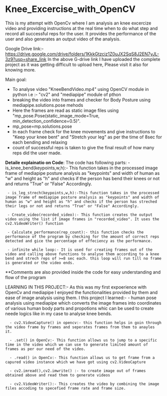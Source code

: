 # Knee_Excercise_with_OpenCV
This is my attempt with OpenCv where I am analysis an knee excercize video and providing instructions at the real time when to do what step and record all successful reps for the user. It provides the performance of the user and also generates an output video of the analysis.

Google Drive link:- https://drive.google.com/drive/folders/1KkkGtzciz1Z0uJX2SqS8J2EN7yJL-3z9?usp=share_link
In the above G-drive link I have uploaded the complete project as it was getting difficult to upload here, Please visit it also for knowing more. 

Main goal:
  - To analyse video "KneeBendVideo.mp4" using OpenCV module in python i.e :- "cv2" and "mediapipe" module of pthon
  - breaking the video into frames and checker for Body Posture using mediapipe.solutions.pose mehods
  - Here the frames are read as static image files using "mp_pose.Pose(static_image_mode=True, min_detection_confidence=0.5)".
  - mp_pose=mp.solutions.pose
  - In each frame check for the knee movements and give instructions to "Keep your knee bent" and "Stretch your leg" as per the time of 8sec for each bending and relaxing
  - count of successful reps is taken to give the final result of how many reps did the user made.
  
  
**Detaile explainatio on Code**:
The code has following parts:
     - is_knee_bend(keypoints,w,h):- This function takes in the processed image frame of mediapipe posture analysis as "keypoints" and width of human as "w" and height as "h" and checks if the person has bend their knees or not and returns "True" or "False" Accordingly.
     
     - is_leg_strech(keypoints,w,h):-This function takes in the processed image frame of mediapipe posture analysis as "keypoints" and width of human as "w" and height as "h" and checks if the person has streched their legs or not and returns "True" or "False" Accordingly.
     
     - Create_video(recorded_video):- This function creates the output video using the list if image frames in "recorded_video". It uses the cv2.VideoWriter() function
     
     - Calculate_performance(rep_count):- this function checks the performance of the program by checking for the amount of correct reps detected and gice the percentage of effeciency as the performance.
     
     - infinite while loop:- It is used for creating frames out of the video and calling above functions to analyse them according to a knee bend and strech reps of >=8 sec each. this loop will run till no frame is generated or the video ends.
     
     
**Comments are also provided inside the code for easy understanding and flow of the program

LEARNING IN THIS PROJECT:-
As this was my first expoerience with OpenCv and mediapipe I enjoyed the functionalities provided by them and ease of image analysis using them.
      I this project I learned:-
      - human pose analysis using mediapipe which converts the image frames into coordinates of various human body parts and propotions whic can be used to create neede logics like in my case to analyse knee bends.
      
      - cv2.VideoCapture() in opencv:- this function helps in goin through the video frame by frames and seperates frames from them to anayles it.
      
      - .set() in OpenCv:- This function allows us to jump to a specific time in the video which we can use to generate limited amount of frames as per our need of the video.
      
      - .read() in OpenCv:- This function allows us to get frame from a capured video instance which we have got using cv2.VideoCapture
      
      - cv2.imread(),cv2.imwrite() :- to create image out of frames obtained above and read them to generate videos
      
      - cv2.VideoWriter():- This creates the video by combining the image files accoding to specefied frame rate and frame size.
